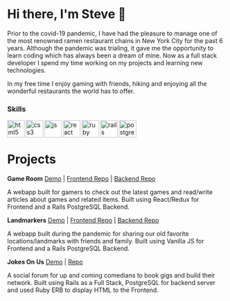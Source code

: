 # Hi there, I'm Steve 👋

Prior to the covid-19 pandemic, I have had the pleasure to manage one of the most renowned ramen restaurant chains in New York City for the past 6 years. Although the pandemic was trialing, it gave me the opportunity to learn coding which has always been a dream of mine. Now as a full stack developer I spend my time working on my projects and learning new technologies.

In my free time I enjoy gaming with friends, hiking and enjoying all the wonderful restaurants the world has to offer. 

### Skills
<p align="left">
  <img src="https://icongr.am/devicon/html5-plain.svg?size=128&color=currentColor" alt="html5" align="left" width="40" height="40"/>
  <img src="https://icongr.am/devicon/css3-plain.svg?size=128&color=currentColor" alt="css3" align="left" width="40" height="40"/>
  <img src="https://icongr.am/devicon/javascript-plain.svg?size=128&color=currentColor" alt="js" align="left" width="40" height="40"/>
  <img src="https://i.imgur.com/rTNkWSQ.png" alt="react" align="left" width="40" height="40"/>
  <img src="https://icongr.am/devicon/ruby-plain.svg?size=128&color=currentColor" alt="ruby" align="left" width="40" height="40"/>
  <img src="https://icongr.am/devicon/rails-plain-wordmark.svg?size=128&color=currentColor" alt="rails" align="left" width="40" height="40"/>
  <img src="https://icongr.am/devicon/postgresql-plain.svg?size=128&color=currentColor" alt="postgres" align="left" width="40" height="40"/>
</p>
<br>
</br>

# Projects

**Game Room** [Demo](https://www.youtube.com/watch?v=x1XqqEM3NuE) | [Frontend Repo](https://github.com/StevenWuTG/gameroom-frontend) | [Backend Repo](https://github.com/StevenWuTG/gameroom-backend)

A webapp built for gamers to check out the latest games and read/write articles about games and related items. Built using React/Redux for Frontend and a Rails PostgreSQL Backend.

**Landmarkers** [Demo](https://www.youtube.com/watch?v=81gCyDGc3vg) | [Frontend Repo](https://github.com/StevenWuTG/landmarkers-frontend) | [Backend Repo](https://github.com/StevenWuTG/landmarkers-backend)

A webapp built during the pandemic for sharing our old favorite locations/landmarks with friends and family. Built using Vanilla JS for Frontend and a Rails PostgreSQL Backend.

**Jokes On Us** [Demo](https://www.youtube.com/watch?v=d-inxohHvKk) | [Repo](https://github.com/StevenWuTG/jokes_on_us) 

A social forum for up and coming comedians to book gigs and build their network.
Built using Rails as a Full Stack, PostgreSQL for backend server and used Ruby ERB to display HTML to the Frontend. 